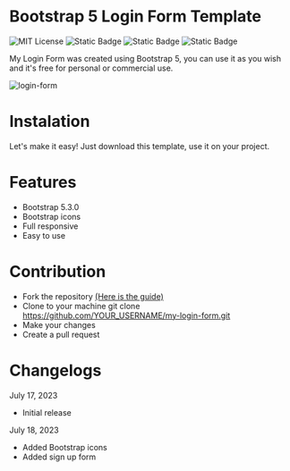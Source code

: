 # Bootstrap 5 Login Form Template
![MIT License](https://img.shields.io/badge/Author-S1mon009-blue.svg) ![Static Badge](https://img.shields.io/badge/HTML-html?logo=html5&labelColor=%23595959&color=%23E34F26)
 ![Static Badge](https://img.shields.io/badge/CSS-js?logo=css3&labelColor=%23595959&color=%231572B6) ![Static Badge](https://img.shields.io/badge/Bootstrap-bootstrap?logo=bootstrap&labelColor=%23595959&color=%237952B3)

My Login Form was created using Bootstrap 5, you can use it as you wish and it's free for personal or commercial use.

![login-form](https://github.com/S1mon009/HTML-CSS-Bootstrap/assets/105738321/3443f687-98c2-4a2f-8c59-bcb5e27e13e7)

# Instalation
Let's make it easy! Just download this template, use it on your project.

# Features
- Bootstrap 5.3.0
- Bootstrap icons
- Full responsive
- Easy to use

# Contribution
- Fork the repository [(Here is the guide)](https://docs.github.com/en/get-started/quickstart/fork-a-repo)
- Clone to your machine git clone https://github.com/YOUR_USERNAME/my-login-form.git
- Make your changes
- Create a pull request

# Changelogs
July 17, 2023
* Initial release

July 18, 2023
* Added Bootstrap icons
* Added sign up form
